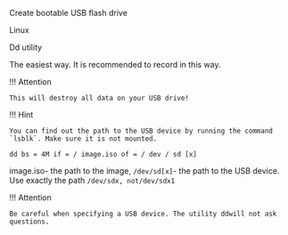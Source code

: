 Create bootable USB flash drive

Linux

Dd utility

The easiest way. It is recommended to record in this way.

!!! Attention

    This will destroy all data on your USB drive!

!!! Hint

    You can find out the path to the USB device by running the command `lsblk`. Make sure it is not mounted.

```
dd bs = 4M if = / image.iso of = / dev / sd [x]

```
image.iso- the path to the image, `/dev/sd[x]`- the path to the USB device. Use exactly the path `/dev/sdx, not/dev/sdx1`

!!! Attention

    Be careful when specifying a USB device. The utility ddwill not ask questions.
